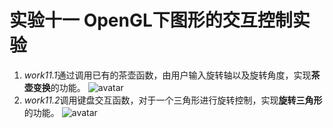 # 实验十一 OpenGL下图形的交互控制实验
1. *work11.1*通过调用已有的茶壶函数，由用户输入旋转轴以及旋转角度，实现**茶壶变换**的功能。
![avatar](/images/work11.1.png)
2. *work11.2*调用键盘交互函数，对于一个三角形进行旋转控制，实现**旋转三角形**的功能。
![avatar](/images/work11.2.png)